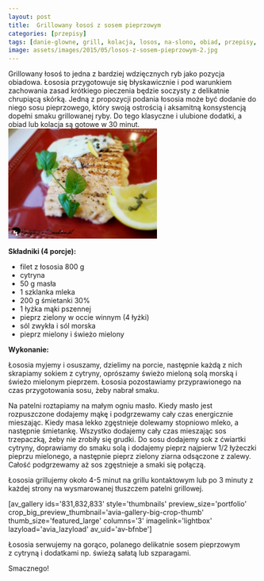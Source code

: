 ```yaml
---
layout: post
title:  Grillowany łosoś z sosem pieprzowym
categories: [przepisy]
tags: [danie-glowne, grill, kolacja, losos, na-slono, obiad, przepisy, ryba, ryby-i-owoce-morza]
image: assets/images/2015/05/losos-z-sosem-pieprzowym-2.jpg
---
```

Grillowany łosoś to jedna z bardziej wdzięcznych ryb jako pozycja obiadowa. Łososia przygotowuje się błyskawicznie i pod warunkiem zachowania zasad krótkiego pieczenia będzie soczysty z delikatnie chrupiącą skórką. Jedną z propozycji podania łososia może być dodanie do niego sosu pieprzowego, który swoją ostrością i aksamitną konsystencją dopełni smaku grillowanej ryby. Do tego klasyczne i ulubione dodatki, a obiad lub kolacja są gotowe w 30 minut.
![](assets/images/2015/05/losos-z-sosem-pieprzowym-1-300x222.jpg)



**Składniki (4 porcje):**
* filet z łososia 800 g
* cytryna
* 50 g masła
* 1 szklanka mleka
* 200 g śmietanki 30%
* 1 łyżka mąki pszennej
* pieprz zielony w occie winnym (4 łyżki)
* sól zwykła i sól morska
* pieprz mielony i świeżo mielony


**Wykonanie:**

Łososia myjemy i osuszamy, dzielimy na porcie, następnie każdą z nich skrapiamy sokiem z cytryny, oprószamy świeżo mieloną solą morską i świeżo mielonym pieprzem. Łososia pozostawiamy przyprawionego na czas przygotowania sosu, żeby nabrał smaku.

Na patelni roztapiamy na małym ogniu masło. Kiedy masło jest rozpuszczone dodajemy mąkę i podgrzewamy cały czas energicznie mieszając. Kiedy masa lekko zgęstnieje dolewamy stopniowo mleko, a następnie śmietankę. Wszystko dodajemy cały czas mieszając sos trzepaczką, żeby nie zrobiły się grudki. Do sosu dodajemy sok z ćwiartki cytryny, doprawiamy do smaku solą i dodajemy pieprz najpierw 1/2 łyżeczki pieprzu mielonego, a następnie pieprz zielony ziarna odsączone z zalewy. Całość podgrzewamy aż sos zgęstnieje a smaki się połączą.

Łososia grillujemy około 4-5 minut na grillu kontaktowym lub po 3 minuty z każdej strony na wysmarowanej tłuszczem patelni grillowej.

[av\_gallery ids='831,832,833' style='thumbnails' preview\_size='portfolio' crop\_big\_preview\_thumbnail='avia-gallery-big-crop-thumb' thumb\_size='featured\_large' columns='3' imagelink='lightbox' lazyload='avia\_lazyload' av\_uid='av-bfnbe']

Łososia serwujemy na gorąco, polanego delikatnie sosem pieprzowym z cytryną i dodatkami np. świeżą sałatą lub szparagami.

Smacznego!
    